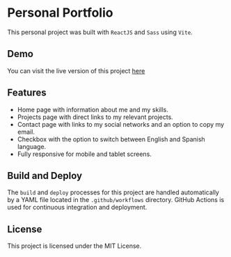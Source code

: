 # Personal Portfolio
This personal project was built with `ReactJS` and `Sass` using `Vite`.

## Demo
You can visit the live version of this project [here](tomas-alberdi.com)

## Features
* Home page with information about me and my skills.
* Projects page with direct links to my relevant projects.
* Contact page with links to my social networks and an option to copy my email.
* Checkbox with the option to switch between English and Spanish language.
* Fully responsive for mobile and tablet screens.

## Build and Deploy

The `build` and `deploy` processes for this project are handled automatically by a YAML file located in the `.github/workflows` directory. GitHub Actions is used for continuous integration and deployment.

## License

This project is licensed under the MIT License.
